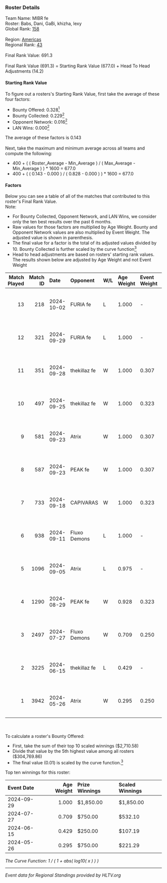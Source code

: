### Roster Details<br />
Team Name: MIBR fe<br />
Roster: Babs, Dani, GaBi, khizha, lexy<br />
Global Rank: [158](../../standings_global_2024_10_09.md)<br />
<br />
Region: [Americas]( ../../standings_americas_2024_10_09.md)<br />
Regional Rank: [43]( ../../standings_americas_2024_10_09.md)<br />
<br />
Final Rank Value:  691.3<br />
<br />
Final Rank Value (691.3) = Starting Rank Value (677.0) + Head To Head Adjustments (14.2)<br />

#### Starting Rank Value<br />
To figure out a rosters's Starting Rank Value, first take the average of these four factors:<br />
- Bounty Offered: 0.328[<sup>1</sup>](#table2)
- Bounty Collected: 0.229[<sup>2</sup>](#table1)
- Opponent Network: 0.016[<sup>2</sup>](#table1)
- LAN Wins: 0.000[<sup>2</sup>](#table1)

The average of these factors is 0.143<br />
<br />
Next, take the maximum and minimum average across all teams and compute the following:<br />
- 400 + ( ( Roster_Average - Min_Average ) / ( Max_Average - Min_Average ) ) * 1600 = 677.0
- 400 + ( ( 0.143 - 0.000 ) / ( 0.828 - 0.000 ) ) * 1600 = 677.0


#### Factors<br />
Below you can see a table of all of the matches that contributed to this roster's Final Rank Value.<br />
Note:<br />

- For Bounty Collected, Opponent Network, and LAN Wins, we consider only the ten best results over the past 6 months.
- Raw values for those factors are multiplied by Age Weight. Bounty and Opponent Network values are also multiplied by Event Weight. The adjusted value is shown in parenthesis.
- The final value for a factor is the total of its adjusted values divided by 10. Bounty Collected is further scaled by the curve function[<sup>3</sup>](#curveFunction)
- Head to head adjustments are based on rosters' starting rank values. The results shown below are adjusted by Age Weight and not Event Weight
<span id="table1"></span><br />


| Match Played | Match ID | Date       | Opponent     | W/L | Age Weight | Event Weight | Bounty Collected | Opponent Network | LAN Wins  | H2H Adj. | Roster                             |
| -: | -: | :- | :- | :- | :- | :- | :- | :- | :- | -: | :- |
|           13 |      218 | 2024-10-02 | FURIA fe     | L   | 1.000      | -            | -                | -                | -         |   -11.51 | Babs, Dani, GaBi, khizha, lexy     |
|           12 |      321 | 2024-09-29 | FURIA fe     | L   | 1.000      | -            | -                | -                | -         |   -12.52 | Babs, Dani, GaBi, khizha, REGIANE  |
|           11 |      351 | 2024-09-28 | thekillaz fe | W   | 1.000      | 0.307        | 0.001 (0.000)    | 0.114 (0.035)    | 0 (0.000) |    11.46 | Babs, Dani, GaBi, khizha, REGIANE  |
|           10 |      497 | 2024-09-25 | thekillaz fe | W   | 1.000      | 0.323        | 0.001 (0.000)    | 0.114 (0.037)    | 0 (0.000) |    11.78 | Babs, Dani, GaBi, khizha, REGIANE  |
|            9 |      581 | 2024-09-23 | Atrix        | W   | 1.000      | 0.307        | 0.000 (0.000)    | 0.131 (0.040)    | 0 (0.000) |    14.03 | Babs, Dani, GaBi, khizha, REGIANE  |
|            8 |      587 | 2024-09-23 | PEAK fe      | W   | 1.000      | 0.307        | 0.001 (0.000)    | 0.000 (0.000)    | 0 (0.000) |     7.66 | Babs, Dani, GaBi, khizha, REGIANE  |
|            7 |      733 | 2024-09-18 | CAPIVARAS    | W   | 1.000      | 0.323        | 0.000 (0.000)    | 0.000 (0.000)    | 0 (0.000) |     5.24 | Babs, Dani, GaBi, khizha, REGIANE  |
|            6 |      938 | 2024-09-11 | Fluxo Demons | L   | 1.000      | -            | -                | -                | -         |   -11.92 | Babs, Dani, GaBi, khizha, REGIANE  |
|            5 |     1096 | 2024-09-05 | Atrix        | L   | 0.975      | -            | -                | -                | -         |   -17.08 | Babs, Dani, GaBi, khizha, REGIANE  |
|            4 |     1290 | 2024-08-29 | PEAK fe      | W   | 0.928      | 0.323        | 0.001 (0.000)    | 0.000 (0.000)    | 0 (0.000) |     7.72 | Babs, Dani, GaBi, khizha, REGIANE  |
|            3 |     2497 | 2024-07-27 | Fluxo Demons | W   | 0.709      | 0.250        | 0.017 (0.003)    | 0.220 (0.039)    | 0 (0.000) |    13.00 | Babs, Dani, ferzy, khizha, REGIANE |
|            2 |     3225 | 2024-06-15 | thekillaz fe | L   | 0.429      | -            | -                | -                | -         |    -7.74 | Babs, Dani, ferzy, khizha, REGIANE |
|            1 |     3942 | 2024-05-26 | Atrix        | W   | 0.295      | 0.250        | 0.000 (0.000)    | 0.131 (0.010)    | 0 (0.000) |     4.11 | Babs, Dani, ferzy, khizha, REGIANE |

<br />
<span id="table2"></span><br />
To calculate a roster's Bounty Offered:<br />

- First, take the sum of their top 10 scaled winnings ($2,710.58)
- Divide that value by the 5th highest value among all rosters ($304,769.86)
- The final value (0.01) is scaled by the curve function.[<sup>3</sup>](#curveFunction)

Top ten winnings for this roster:<br />

| Event Date | Age Weight | Prize Winnings | Scaled Winnings |
| :- | -: | :- | :- |
| 2024-09-29 |      1.000 | $1,850.00      | $1,850.00       |
| 2024-07-27 |      0.709 | $750.00        | $532.10         |
| 2024-06-15 |      0.429 | $250.00        | $107.19         |
| 2024-05-26 |      0.295 | $750.00        | $221.29         |


<span id="curveFunction"></span>_The Curve Function: 1 / ( 1 + abs( log10( x ) ) )_<br />

---
_Event data for Regional Standings provided by HLTV.org_<br />
